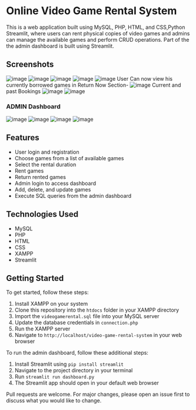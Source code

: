 # Online Video Game Rental System

This is a web application built using MySQL, PHP, HTML, and CSS,Python Streamlit, where users can rent physical copies of video games and admins can manage the available games and perform CRUD operations. Part of the the admin dashboard is built using Streamlit.

## Screenshots
![image](https://user-images.githubusercontent.com/83999960/225119207-e767bdef-982f-4d29-919a-90c5869865e4.png)
![image](https://user-images.githubusercontent.com/83999960/225107349-b2f16f2d-6656-4f65-9632-aae80a5ca808.png)
![image](https://user-images.githubusercontent.com/83999960/225107421-815dedb6-9f93-4320-ade6-833fc396744e.png)
![image](https://user-images.githubusercontent.com/83999960/225107466-149c6388-65eb-447c-b203-ba5dd79d9c1a.png)
![image](https://user-images.githubusercontent.com/83999960/225107604-e89c3f49-349e-44b7-9cf7-0ce16d8c6532.png)
User Can now view his currently borrowed games in Return Now Section-
![image](https://user-images.githubusercontent.com/83999960/225107645-bc92dcc3-693a-4e45-bef1-87b8d6002b62.png)
Current and past Bookings
![image](https://user-images.githubusercontent.com/83999960/225107815-9e3eebd0-2120-49c3-989a-4268e6854580.png)
![image](https://user-images.githubusercontent.com/83999960/225107955-2105e3b1-584e-42ea-a8d6-f861c2a119dc.png)
### ADMIN Dashboard
![image](https://user-images.githubusercontent.com/83999960/225108069-66da4b7b-676e-4be5-b9a8-8b6e623f2665.png)
![image](https://user-images.githubusercontent.com/83999960/225108188-0c0c048a-9260-4e53-bd4c-8dbaffada5b4.png)
![image](https://user-images.githubusercontent.com/83999960/225108261-6fae1a02-352c-4c3b-af94-a85aa8b3ac3c.png)
![image](https://user-images.githubusercontent.com/83999960/225108311-d6c21d7a-44c6-4e38-a2d7-e67444415031.png)


## Features

- User login and registration
- Choose games from a list of available games
- Select the rental duration
- Rent games
- Return rented games
- Admin login to access dashboard
- Add, delete, and update games
- Execute SQL queries from the admin dashboard

## Technologies Used

- MySQL
- PHP
- HTML
- CSS
- XAMPP
- Streamlit

## Getting Started

To get started, follow these steps:

1. Install XAMPP on your system
2. Clone this repository into the `htdocs` folder in your XAMPP directory
3. Import the `videogamerental.sql` file into your MySQL server
4. Update the database credentials in `connection.php`
5. Run the XAMPP server
6. Navigate to `http://localhost/video-game-rental-system` in your web browser

To run the admin dashboard, follow these additional steps:

1. Install Streamlit using `pip install streamlit`
2. Navigate to the project directory in your terminal
3. Run `streamlit run dashboard.py`
4. The Streamlit app should open in your default web browser

Pull requests are welcome. For major changes, please open an issue first to discuss what you would like to change.
